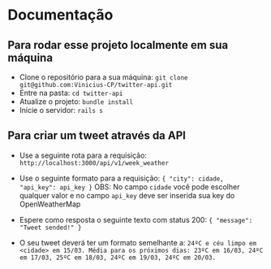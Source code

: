 # Documentação

## Para rodar esse projeto localmente em sua máquina

* Clone o repositório para a sua máquina: `git clone git@github.com:Vinicius-CP/twitter-api.git`
* Entre na pasta: `cd twitter-api`
* Atualize o projeto: `bundle install`
* Inicie o servidor: `rails s`

## Para criar um tweet através da API

* Use a seguinte rota para a requisição: `http://localhost:3000/api/v1/week_weather`
* Use o seguinte formato para a requisição:
`{
	"city": cidade,
	"api_key": api_key
}`
OBS: No campo `cidade` você pode escolher qualquer valor e no campo `api_key` deve ser inserida sua key do OpenWeatherMap

* Espere como resposta o seguinte texto com status 200: 
`{
  "message": "Tweet sended!"
}`

* O seu tweet deverá ter um formato semelhante a: `24ºC e céu limpo em <cidade> em 15/03. Média para os próximos dias: 23ºC em 16/03, 24ºC em 17/03, 25ºC em 18/03, 24ºC em 19/03, 24ºC em 20/03.`
